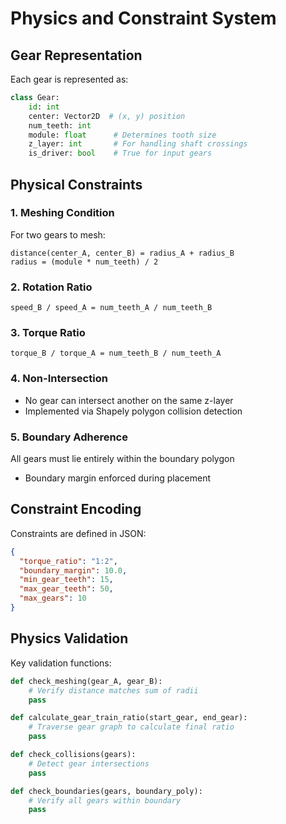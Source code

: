 # Physics and Constraint System

## Gear Representation
Each gear is represented as:
```python
class Gear:
    id: int
    center: Vector2D  # (x, y) position
    num_teeth: int
    module: float      # Determines tooth size
    z_layer: int       # For handling shaft crossings
    is_driver: bool    # True for input gears
```

## Physical Constraints
### 1. Meshing Condition
For two gears to mesh:
```
distance(center_A, center_B) = radius_A + radius_B
radius = (module * num_teeth) / 2
```

### 2. Rotation Ratio
```
speed_B / speed_A = num_teeth_A / num_teeth_B
```

### 3. Torque Ratio
```
torque_B / torque_A = num_teeth_B / num_teeth_A
```

### 4. Non-Intersection
- No gear can intersect another on the same z-layer
- Implemented via Shapely polygon collision detection

### 5. Boundary Adherence
All gears must lie entirely within the boundary polygon
- Boundary margin enforced during placement

## Constraint Encoding
Constraints are defined in JSON:
```json
{
  "torque_ratio": "1:2",
  "boundary_margin": 10.0,
  "min_gear_teeth": 15,
  "max_gear_teeth": 50,
  "max_gears": 10
}
```

## Physics Validation
Key validation functions:
```python
def check_meshing(gear_A, gear_B):
    # Verify distance matches sum of radii
    pass

def calculate_gear_train_ratio(start_gear, end_gear):
    # Traverse gear graph to calculate final ratio
    pass

def check_collisions(gears):
    # Detect gear intersections
    pass

def check_boundaries(gears, boundary_poly):
    # Verify all gears within boundary
    pass
